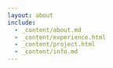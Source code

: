 ```yaml
---
layout: about
include:
  - _content/about.md
  - _content/experience.html
  - _content/project.html
  - _content/info.md
---
```

